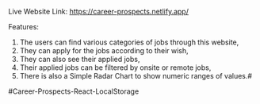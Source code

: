 Live Website Link: https://career-prospects.netlify.app/

Features:
1. The users can find various categories of jobs through this website,
2. They can apply for the jobs according to their wish, 
3. They can also see their applied jobs,
4. Their applied jobs can be filtered by onsite or remote jobs,
5. There is also a Simple Radar Chart to show numeric ranges of values.# 

#Career-Prospects-React-LocalStorage
